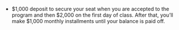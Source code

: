   * $1,000 deposit to secure your seat when you are accepted to the program and then $2,000 on the first day of class. After that, you’ll make $1,000 monthly installments until your balance is paid off.

